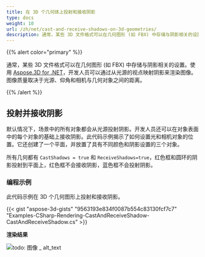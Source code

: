 ```yaml
---
title: 在 3D 个几何体上投射和接收阴影
type: docs
weight: 10
url: /zh/net/cast-and-receive-shadows-on-3d-geometries/
description: 通常，某些 3D 文件格式可以在几何图形 (如 FBX) 中存储与阴影相关的设置。使用 Aspose.3D for .NET，开发人员可以通过从光源的视点映射阴影来渲染图像。图像质量取决于光源、仰角和相机与几何对象之间的距离。
---
```

{{% alert color="primary" %}}

通常，某些 3D 文件格式可以在几何图形 (如 FBX) 中存储与阴影相关的设置。使用 [Aspose.3D for .NET](https://products.aspose.com/3d/net/)，开发人员可以通过从光源的视点映射阴影来渲染图像。图像质量取决于光源、仰角和相机与几何对象之间的距离。

{{% /alert %}}
##  **投射并接收阴影**
默认情况下，场景中的所有对象都会从光源投射阴影。开发人员还可以在对象表面中的每个对象的基础上接收阴影。此代码示例揭示了如何设置光和相机对象的位置。它还创建了一个平面，并放置了具有不同颜色和阴影设置的三个对象。

所有几何都有 `CastShadows = true` 和 `ReceiveShadows=true`，红色框和圆环的阴影投射到平面上，红色框不会接收阴影，蓝色框不会投射阴影。
###  **编程示例**
此代码示例在 3D 个几何图形上投射和接收阴影。

{{< gist "aspose-3d-gists" "9563193e834f0087b554c83130fcf7c7" "Examples-CSharp-Rendering-CastAndReceiveShadow-CastAndReceiveShadow.cs" >}}


**渲染结果**

![todo: 图像 _ alt_text](cast-and-receive-shadows-on-3d-geometries_1.png)
